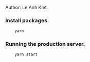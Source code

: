 Author: Le Anh Kiet
### Install packages.

```bash
    yarn
```

### Running the production server.

```bash
    yarn start
```
